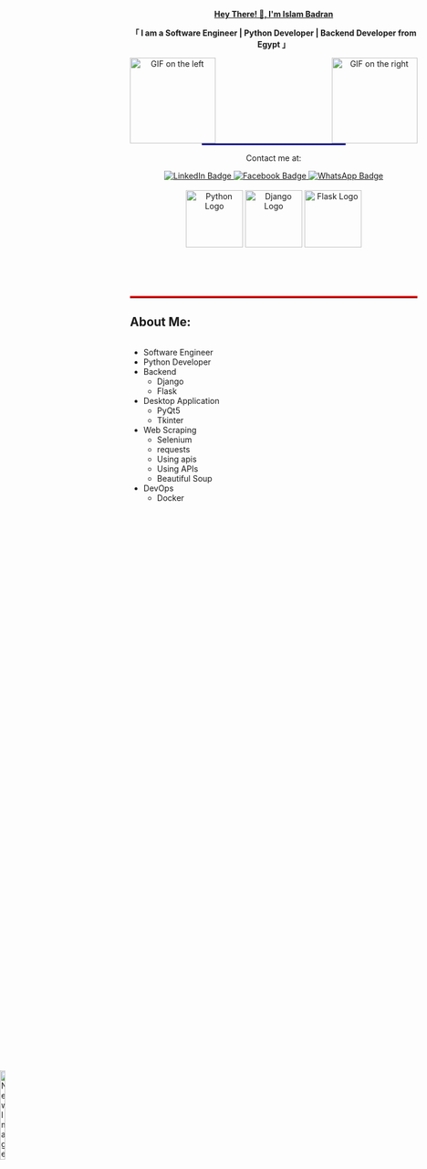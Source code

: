 <div align="center">
  <p><strong><a href="https://github.com/islam302">Hey There! 👋, I'm Islam Badran</a></strong></p>
  <p><strong>「 I am a Software Engineer | Python Developer | Backend Developer from Egypt 」</strong></p>

  <div align="center">
    <img align="right" width="150" src="https://user-images.githubusercontent.com/65187002/144930161-2f783401-8d27-4fdf-a2f7-cc0ba32f1f1f.gif" alt="GIF on the right">
    <img align="left" width="150" src="https://user-images.githubusercontent.com/65187002/144930161-2f783401-8d27-4fdf-a2f7-cc0ba32f1f1f.gif" alt="GIF on the left">
  </div>
  
<hr style="border: none; height: 3px; background-color: #000080; width: 50%;">

<div align="center">
  <p>Contact me at:</p>
  <a href="https://www.linkedin.com/in/islam-badran-39a577225?utm_source=share&utm_campaign=share_via&utm_content=profile&utm_medium=android_app" target="_blank">
    <img src="https://img.shields.io/badge/LinkedIn-0077B5?style=for-the-badge&logo=linkedin&logoColor=white" alt="LinkedIn Badge">
  </a>
  <a href="https://www.facebook.com/islam.badran.77?locale=ar_AR" target="_blank">
    <img src="https://img.shields.io/badge/Facebook-1877F2?style=for-the-badge&logo=facebook&logoColor=white" alt="Facebook Badge">
  </a> 
  <a href="https://wa.link/bc2uxp" target="_blank">
    <img src="https://img.shields.io/badge/WhatsApp-25D366?style=for-the-badge&logo=whatsapp&logoColor=white" alt="WhatsApp Badge">
  </a>
</div>
      
<div align="center">
  <br>
  
  <img src="https://camo.githubusercontent.com/52ec9548f75773e7841dd77f89a654e8a0bc2cce02da2eb43f84240f50351512/68747470733a2f2f74656368737461636b2d67656e657261746f722e76657263656c2e6170702f707974686f6e2d69636f6e2e737667" alt="Python Logo" width="100">
  
  <img src="https://camo.githubusercontent.com/b24750380ccf58b0c7d79c7875d7300b2b99a49061c7e4199ac077c4713f7156/68747470733a2f2f74656368737461636b2d67656e657261746f722e76657263656c2e6170702f646a616e676f2d69636f6e2e737667" alt="Django Logo" width="100">
  
  <img src="https://camo.githubusercontent.com/2d821f427e22599bab98d58d10af94518c146882fb0037e742f69354aacacb6c/68747470733a2f2f74656368737461636b2d67656e657261746f722e76657263656c2e6170702f646f636b65722d69636f6e2e737667" alt="Flask Logo" width="100">
</div>

</div>

<div>
  <a name="about-me"></a>
  <br><br><br><br>
  <hr style="border: none; border-top: 3px solid #ff0000;">
  
  <h2>About Me:</h2>
  
  <div style="display: flex; flex-wrap: wrap-reverse; justify-content: space-between; align-items: center;">
    <div style="width: 66%; text-align: left;">
      <ul>
        <li>Software Engineer</li>
        <li>Python Developer</li>
        <li>Backend
          <ul>
            <li>Django</li>
            <li>Flask</li>
          </ul>
        </li>
        <li>Desktop Application
          <ul>
            <li>PyQt5</li>
            <li>Tkinter</li>
          </ul>
        </li>
        <li>Web Scraping
          <ul>
            <li>Selenium</li>
            <li>requests</li>
            <li>Using apis</li>
            <li>Using APIs</li>
            <li>Beautiful Soup</li>
          </ul>
        </li>
        <li>DevOps
          <ul>
            <li>Docker</li>
          </ul>
        </li>
      </ul>
      <div style="position: fixed; top: 50%; left: 0; transform: translateY(-50%);">
        <img src="https://user-images.githubusercontent.com/74038190/229223263-cf2e4b07-2615-4f87-9c38-e37600f8381a.gif" alt="New Image" width="30%">
      </div>

  </div>
</div>

